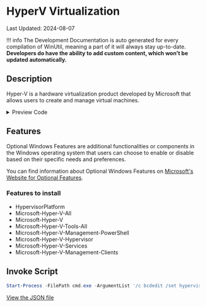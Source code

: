# HyperV Virtualization

Last Updated: 2024-08-07


!!! info
     The Development Documentation is auto generated for every compilation of WinUtil, meaning a part of it will always stay up-to-date. **Developers do have the ability to add custom content, which won't be updated automatically.**
## Description

Hyper-V is a hardware virtualization product developed by Microsoft that allows users to create and manage virtual machines.

<!-- BEGIN CUSTOM CONTENT -->

<!-- END CUSTOM CONTENT -->

<details>
<summary>Preview Code</summary>

```json
{
  "Content": "HyperV Virtualization",
  "Description": "Hyper-V is a hardware virtualization product developed by Microsoft that allows users to create and manage virtual machines.",
  "category": "Features",
  "panel": "1",
  "Order": "a011_",
  "feature": [
    "HypervisorPlatform",
    "Microsoft-Hyper-V-All",
    "Microsoft-Hyper-V",
    "Microsoft-Hyper-V-Tools-All",
    "Microsoft-Hyper-V-Management-PowerShell",
    "Microsoft-Hyper-V-Hypervisor",
    "Microsoft-Hyper-V-Services",
    "Microsoft-Hyper-V-Management-Clients"
  ],
  "InvokeScript": [
    "Start-Process -FilePath cmd.exe -ArgumentList '/c bcdedit /set hypervisorschedulertype classic' -Wait"
  ],
  "link": "https://christitustech.github.io/winutil/dev/features/Features/hyperv"
}
```

</details>

## Features


Optional Windows Features are additional functionalities or components in the Windows operating system that users can choose to enable or disable based on their specific needs and preferences.


You can find information about Optional Windows Features on [Microsoft's Website for Optional Features](https://learn.microsoft.com/en-us/windows/client-management/client-tools/add-remove-hide-features?pivots=windows-11).

### Features to install
- HypervisorPlatform
- Microsoft-Hyper-V-All
- Microsoft-Hyper-V
- Microsoft-Hyper-V-Tools-All
- Microsoft-Hyper-V-Management-PowerShell
- Microsoft-Hyper-V-Hypervisor
- Microsoft-Hyper-V-Services
- Microsoft-Hyper-V-Management-Clients

## Invoke Script

```powershell
Start-Process -FilePath cmd.exe -ArgumentList '/c bcdedit /set hypervisorschedulertype classic' -Wait

```

<!-- BEGIN SECOND CUSTOM CONTENT -->

<!-- END SECOND CUSTOM CONTENT -->


[View the JSON file](https://github.com/ChrisTitusTech/winutil/tree/main/config/feature.json)

